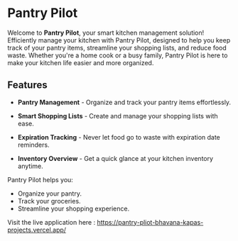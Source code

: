 # Pantry Pilot
Welcome to **Pantry Pilot**, your smart kitchen management solution!
Efficiently manage your kitchen with Pantry Pilot, designed to help you keep track of your pantry items, streamline your shopping lists, and reduce food waste. Whether you're a home cook or a busy family, Pantry Pilot is here to make your kitchen life easier and more organized.

## Features

- **Pantry Management** - Organize and track your pantry items effortlessly.

- **Smart Shopping Lists** - Create and manage your shopping lists with ease.

- **Expiration Tracking** - Never let food go to waste with expiration date reminders.

- **Inventory Overview** - Get a quick glance at your kitchen inventory anytime.

Pantry Pilot helps you:
- Organize your pantry.
- Track your groceries.
- Streamline your shopping experience.

Visit the live application here : https://pantry-pliot-bhavana-kapas-projects.vercel.app/

